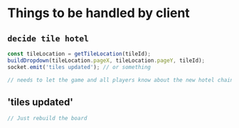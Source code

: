 # Things to be handled by client

## `decide tile hotel`

```javascript
const tileLocation = getTileLocation(tileId);
buildDropdown(tileLocation.pageX, tileLocation.pageY, tileId);
socket.emit('tiles updated'); // or something

// needs to let the game and all players know about the new hotel chain
```

## 'tiles updated'

```javascript
// Just rebuild the board
```
